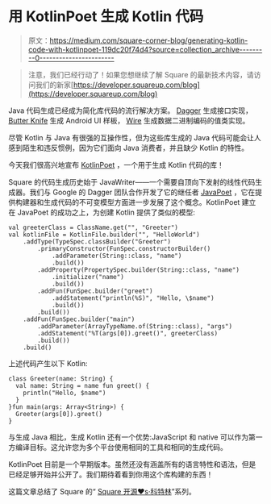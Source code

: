 # 用 KotlinPoet 生成 Kotlin 代码

> 原文：<https://medium.com/square-corner-blog/generating-kotlin-code-with-kotlinpoet-119dc20f74d4?source=collection_archive---------0----------------------->

> 注意，我们已经行动了！如果您想继续了解 Square 的最新技术内容，请访问我们的新家[https://developer.squareup.com/blog](https://developer.squareup.com/blog)

Java 代码生成已经成为简化库代码的流行解决方案。 [Dagger](https://github.com/google/dagger/) 生成接口实现， [Butter Knife](https://github.com/JakeWharton/butterknife/) 生成 Android UI 样板， [Wire](https://github.com/square/wire) 生成数据二进制编码的值类实现。

尽管 Kotlin 与 Java 有很强的互操作性，但为这些库生成的 Java 代码可能会让人感到陌生和违反惯例，因为它们面向 Java 消费者，并且缺少 Kotlin 的特性。

今天我们很高兴地宣布 [KotlinPoet](http://github.com/square/kotlinpoet) ，一个用于生成 Kotlin 代码的库！

Square 的代码生成历史始于 JavaWriter——一个需要自顶向下发射的线性代码生成器。我们与 Google 的 Dagger 团队合作开发了它的继任者 [JavaPoet](https://github.com/square/javapoet) ，它在提供构建器和生成代码的不可变模型方面进一步发展了这个概念。KotlinPoet 建立在 JavaPoet 的成功之上，为创建 Kotlin 提供了类似的模型:

```
val greeterClass = ClassName.get("", "Greeter")
val kotlinFile = KotlinFile.builder("", "HelloWorld")
    .addType(TypeSpec.classBuilder("Greeter")
        .primaryConstructor(FunSpec.constructorBuilder()
            .addParameter(String::class, "name")
            .build())
        .addProperty(PropertySpec.builder(String::class, "name")
            .initializer("name")
            .build())
        .addFun(FunSpec.builder("greet")
            .addStatement("println(%S)", "Hello, \$name")
            .build())
        .build())
    .addFun(FunSpec.builder("main")
        .addParameter(ArrayTypeName.of(String::class), "args")
        .addStatement("%T(args[0]).greet()", greeterClass)
        .build())
    .build()
```

上述代码产生以下 Kotlin:

```
class Greeter(name: String) {
  val name: String = name fun greet() {
    println("Hello, $name")
  }
}fun main(args: Array<String>) {
  Greeter(args[0]).greet()
}
```

与生成 Java 相比，生成 Kotlin 还有一个优势:JavaScript 和 native 可以作为第一方编译目标。这允许您为多个平台使用相同的工具和相同的生成代码。

KotlinPoet 目前是一个早期版本。虽然还没有涵盖所有的语言特性和语法，但是已经足够开始并公开了。我们期待着看到你用这个库构建的东西！

这篇文章总结了 Square 的“ [Square 开源♥s·科特林](/square-corner-blog/square-open-source-loves-kotlin-c57c21710a17)”系列。